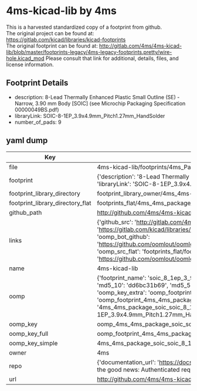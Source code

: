 # 4ms-kicad-lib by 4ms  
This is a harvested standardized copy of a footprint from github.  
The original project can be found at:  
https://gitlab.com/kicad/libraries/kicad-footprints  
The original footprint can be found at:
http://gitlab.com/4ms/4ms-kicad-lib/blob/master/footprints-legacy/4ms-legacy-footprints.pretty/wire-hole.kicad_mod
Please consult that link for additional, details, files, and license information.  
## Footprint Details
* description: 8-Lead Thermally Enhanced Plastic Small Outline (SE) - Narrow, 3.90 mm Body [SOIC] (see Microchip Packaging Specification 00000049BS.pdf)  
* libraryLink: SOIC-8-1EP_3.9x4.9mm_Pitch1.27mm_HandSolder  
* number_of_pads: 9  
## yaml dump  
| Key | Value |  
| --- | --- |  
| file | 4ms-kicad-lib/footprints/4ms_Package_SOIC.pretty/SOIC-8-1EP_3.9x4.9mm_Pitch1.27mm_HandSolder.kicad_mod |  
| footprint | {'description': '8-Lead Thermally Enhanced Plastic Small Outline (SE) - Narrow, 3.90 mm Body [SOIC] (see Microchip Packaging Specification 00000049BS.pdf)', 'libraryLink': 'SOIC-8-1EP_3.9x4.9mm_Pitch1.27mm_HandSolder', 'number_of_pads': 9} |  
| footprint_library_directory | footprint_library_owner/4ms_4ms-kicad-lib |  
| footprint_library_directory_flat | footprints_flat/4ms_4ms_package_soic_soic_8_1ep_3_9x4_9mm_pitch1_27mm_handsolder/working |  
| github_path | http://github.com/4ms/4ms-kicad-lib/blob/master/footprints/4ms_Package_SOIC.pretty/SOIC-8-1EP_3.9x4.9mm_Pitch1.27mm_HandSolder.kicad_mod |  
| links | {'github_src': 'http://gitlab.com/4ms/4ms-kicad-lib/blob/master/footprints-legacy/4ms-legacy-footprints.pretty/wire-hole.kicad_mod', 'github_src_repo': 'https://gitlab.com/kicad/libraries/kicad-footprints', 'oomp_bot': 'footprints/4ms_4ms_package_soic_soic_8_1ep_3_9x4_9mm_pitch1_27mm_handsolder/working', 'oomp_bot_github': 'https://github.com/oomlout/oomlout_oomp_footprint_bot/tree/main/footprints/4ms_4ms_package_soic_soic_8_1ep_3_9x4_9mm_pitch1_27mm_handsolder/working', 'oomp_src_flat': 'footprints_flat/footprints_flat/4ms_4ms_package_soic_soic_8_1ep_3_9x4_9mm_pitch1_27mm_handsolder/working', 'oomp_src_flat_github': 'https://github.com/oomlout/oomlout_oomp_footprint_src/tree/main/footprints_flat/4ms_4ms_package_soic_soic_8_1ep_3_9x4_9mm_pitch1_27mm_handsolder/working'} |  
| name | 4ms-kicad-lib |  
| oomp | {'footprint_name': 'soic_8_1ep_3_9x4_9mm_pitch1_27mm_handsolder', 'library_name': '4ms_package_soic', 'md5': 'dd6bc31b690012403b2959916090dc60', 'md5_10': 'dd6bc31b69', 'md5_5': 'dd6bc', 'md5_6': 'dd6bc3', 'oomp_key': 'oomp_4ms_4ms_package_soic_soic_8_1ep_3_9x4_9mm_pitch1_27mm_handsolder', 'oomp_key_extra': 'oomp_footprint_4ms_4ms_package_soic_soic_8_1ep_3_9x4_9mm_pitch1_27mm_handsolder', 'oomp_key_full': 'oomp_footprint_4ms_4ms_package_soic_soic_8_1ep_3_9x4_9mm_pitch1_27mm_handsolder_dd6bc3', 'oomp_key_simple': '4ms_4ms_package_soic_soic_8_1ep_3_9x4_9mm_pitch1_27mm_handsolder', 'original_filename': '4ms-kicad-lib/footprints/4ms_Package_SOIC.pretty/SOIC-8-1EP_3.9x4.9mm_Pitch1.27mm_HandSolder.kicad_mod', 'owner_name': '4ms'} |  
| oomp_key | oomp_4ms_4ms_package_soic_soic_8_1ep_3_9x4_9mm_pitch1_27mm_handsolder |  
| oomp_key_full | oomp_footprint_4ms_4ms_package_soic_soic_8_1ep_3_9x4_9mm_pitch1_27mm_handsolder |  
| oomp_key_simple | 4ms_4ms_package_soic_soic_8_1ep_3_9x4_9mm_pitch1_27mm_handsolder |  
| owner | 4ms |  
| repo | {'documentation_url': 'https://docs.github.com/rest/overview/resources-in-the-rest-api#rate-limiting', 'message': "API rate limit exceeded for 84.66.173.59. (But here's the good news: Authenticated requests get a higher rate limit. Check out the documentation for more details.)"} |  
| url | http://github.com/4ms/4ms-kicad-lib |  

